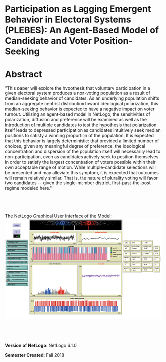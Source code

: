 # Participation as Lagging Emergent Behavior in Electoral Systems (PLEBES): An Agent-Based Model of Candidate and Voter Position-Seeking



# Abstract
"This paper will explore the hypothesis that voluntary participation in a given electoral system produces a non-voting population as a result of median-seeking behavior of candidates. As an underlying population shifts from an aggregate centrist distribution toward ideological polarization, this median-seeking behavior is expected to have a negative impact on voter turnout. Utilizing an agent-based model in NetLogo, the sensitivities of polarization, diffusion and preference will be examined as well as the introduction of multiple candidates to test the hypothesis that polarization itself leads to depressed participation as candidates intuitively seek median positions to satisfy a winning proportion of the population. 
It is expected that this behavior is largely deterministic: that provided a limited number of choices, given any meaningful degree of preference, the ideological concentration and dispersion of the population itself will necessarily lead to non-participation, even as candidates actively seek to position themselves in order to satisfy the largest concentration of voters possible within their own acceptable range of motion. While multiple-candidate selections will be presented and may alleviate this symptom, it is expected that outcomes will remain relatively similar. That is, the nature of plurality voting will favor two candidates -- given the single-member district, first-past-the-post regime modeled here." 

## &nbsp;

The NetLogo Graphical User Interface of the Model: 
![The NetLogo Graphical User Interface](GUI.png)

## &nbsp;

**Version of NetLogo**: NetLogo 6.1.0

**Semester Created**: Fall 2018

